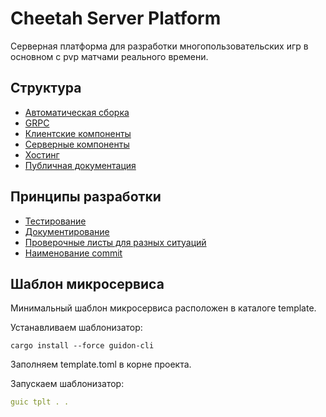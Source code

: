 # Cheetah Server Platform

Серверная платформа для разработки многопользовательских игр в основном с pvp матчами реального времени.

## Структура

- [Автоматическая сборка](.github/index.md)
- [GRPC](proto/)
- [Клиентские компоненты](clients/README.md)
- [Серверные компоненты](server/README.md)
- [Хостинг](hosting/README.md)
- [Публичная документация](docs/public/README.md)

## Принципы разработки

- [Тестирование](docs/private/test.md)
- [Документирование](docs/README.md)
- [Проверочные листы для разных ситуаций](docs/private/checklists/README.md)
- [Наименование commit](CONTRIBUTING.md)

## Шаблон микросервиса

Минимальный шаблон микросервиса расположен в каталоге template.

Устанавливаем шаблонизатор:

```
cargo install --force guidon-cli
```

Заполняем template.toml в корне проекта.

Запускаем шаблонизатор:

```yaml
guic tplt . .
```
